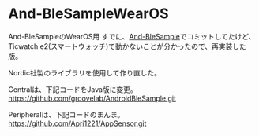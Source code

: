 # And-BleSampleWearOS
And-BleSampleのWearOS用
すでに、[And-BleSample](https://github.com/rg687076/And-BleSample)でコミットしてたけど、Ticwatch e2(スマートウォッチ)で動かないことが分かったので、再実装した版。

Nordic社製のライブラリを使用して作り直した。

Centralは、下記コードをJava版に変更。<br/>
https://github.com/groovelab/AndroidBleSample.git

Peripheralは、下記コードのまんま。<br/>
https://github.com/Apri1221/AppSensor.git

